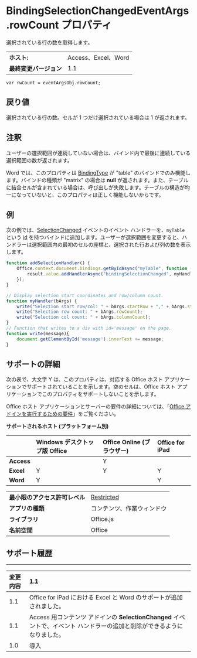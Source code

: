 
# BindingSelectionChangedEventArgs.rowCount プロパティ
選択されている行の数を取得します。

|||
|:-----|:-----|
|**ホスト:**|Access、Excel、Word|
|**最終変更バージョン**|1.1|

```
var rwCount = eventArgsObj.rowCount;
```


## 戻り値

選択されている行の数。セルが 1 つだけ選択されている場合は 1 が返されます。


## 注釈

ユーザーの選択範囲が連続していない場合は、バインド内で最後に連続している選択範囲の数が返されます。 

Word では、このプロパティは [BindingType](../../reference/shared/bindingtype-enumeration.md) が "table" のバインドでのみ機能します。バインドの種類が "matrix" の場合は **null** が返されます。また、テーブルに結合セルが含まれている場合は、呼び出しが失敗します。テーブルの構造が均一になっていないと、このプロパティは正しく機能しないからです。


## 例

次の例では、[SelectionChanged](../../reference/shared/binding.bindingselectionchangedevent.md) イベントのイベント ハンドラーを、`myTable` という [id](../../reference/shared/binding.id.md) を持つバインドに追加します。ユーザーが選択範囲を変更すると、ハンドラーは選択範囲内の最初のセルの座標と、選択された行および列の数を表示します。


```js
function addSelectionHandler() {
    Office.context.document.bindings.getByIdAsync("myTable", function (result) {
        result.value.addHandlerAsync("bindingSelectionChanged", myHandler);
    });
}

// Display selection start coordinates and row/column count.
function myHandler(bArgs) {
    write("Selection start row/col: " + bArgs.startRow + "," + bArgs.startColumn);
    write("Selection row count: " + bArgs.rowCount);
    write("Selection col count: " + bArgs.columnCount);
}
// Function that writes to a div with id='message' on the page.
function write(message){
    document.getElementById('message').innerText += message; 
}
```


## サポートの詳細


次の表で、大文字 Y は、このプロパティは、対応する Office ホスト アプリケーションでサポートされていることを示します。空のセルは、Office ホスト アプリケーションでこのプロパティをサポートしないことを示します。

Office ホスト アプリケーションとサーバーの要件の詳細については、「[Office アドインを実行するための要件](../../docs/overview/requirements-for-running-office-add-ins.md)」をご覧ください。


**サポートされるホスト (プラットフォーム別)**


||**Windows デスクトップ版 Office**|**Office Online (ブラウザー)**|**Office for iPad**|
|:-----|:-----|:-----|:-----|
|**Access**||Y||
|**Excel**|Y|Y|Y|
|**Word**|Y||Y|

|||
|:-----|:-----|
|**最小限のアクセス許可レベル**|[Restricted](../../docs/develop/requesting-permissions-for-api-use-in-content-and-task-pane-add-ins.md)|
|**アプリの種類**|コンテンツ、作業ウィンドウ|
|**ライブラリ**|Office.js|
|**名前空間**|Office|

## サポート履歴



****


|**変更内容**|**1.1**|
|:-----|:-----|
|1.1|Office for iPad における Excel と Word のサポートが追加されました。|
|1.1|Access 用コンテンツ アドインの **SelectionChanged** イベントで、イベント ハンドラーの追加と削除ができるようになりました。|
|1.0|導入|
